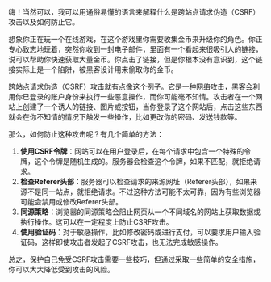 嗨！当然可以，我可以用通俗易懂的语言来解释什么是跨站点请求伪造（CSRF）攻击以及如何防止它。



想象你正在玩一个在线游戏，在这个游戏里你需要收集金币来升级你的角色。你正专心致志地玩着，突然你收到一封电子邮件，里面有一个看起来很吸引人的链接，说可以帮助你快速获取大量金币。你点击了链接，但是你根本没有意识到，这个链接实际上是一个陷阱，被黑客设计用来偷取你的金币。



跨站点请求伪造（CSRF）攻击就有点像这个例子。它是一种网络攻击，黑客会利用你已登录的账户身份来执行一些恶意操作，而你可能毫不知情。攻击者在一个网站上创建了一个诱人的链接、图片或按钮，当你登录了这个网站后，点击这些东西就会在你不知情的情况下触发一些操作，比如更改你的密码、发送钱款等。



那么，如何防止这种攻击呢？有几个简单的方法：

1.  **使用CSRF令牌**：网站可以在用户登录后，在每个请求中包含一个特殊的令牌，这个令牌是随机生成的。服务器会检查这个令牌，如果不匹配，就拒绝请求。 
2.  **检查Referer头部**：服务器可以检查请求的来源网址（Referer头部），如果来源不是同一站点，就拒绝请求。不过这种方法可能不太可靠，因为有些浏览器可能会禁用或修改Referer头部。 
3.  **同源策略**：浏览器的同源策略会阻止网页从一个不同域名的网站上获取数据或执行操作。这可以在一定程度上防止CSRF攻击。 
4.  **使用验证码**：对于敏感操作，比如修改密码或进行支付，可以要求用户输入验证码，这样即使攻击者发起了CSRF攻击，也无法完成敏感操作。 



总之，保护自己免受CSRF攻击需要一些技巧，但通过采取一些简单的安全措施，你可以大大降低受到攻击的风险。

